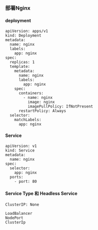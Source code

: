 ### 部署Nginx


#### deployment
```
apiVersion: apps/v1
kind: Deployment
metadata:
  name: nginx
  labels:
    app: nginx
spec:
  replicas: 1
  template:
    metadata:
      name: nginx
      labels:
        app: nginx
    spec:
      containers:
        - name: nginx
          image: nginx
          imagePullPolicy: IfNotPresent
      restartPolicy: Always
  selector:
    matchLabels:
      app: nginx

```


#### Service
```
apiVersion: v1
kind: Service
metadata:
  name: nginx
spec:
  selector:
    app: nginx
  ports:
    - port: 80
```


#### Service Type 和 Headless Service
```
ClusterIP: None

LoadBalancer
NodePort
ClusterIp
```